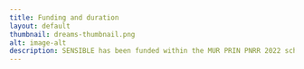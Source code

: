 ```yaml
---
title: Funding and duration
layout: default
thumbnail: dreams-thumbnail.png
alt: image-alt
description: SENSIBLE has been funded within the MUR PRIN PNRR 2022 scheme; it has received funding for ~240K Euros (186K to Politecnico di Milano Research Unit and 54K to University of Milan Research Unit). The research will be carried out December 2023 — November 2025.
---
```

